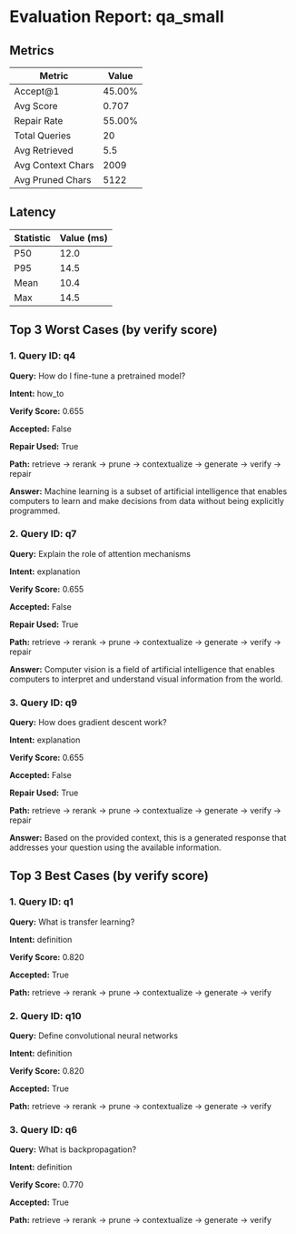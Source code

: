 # Evaluation Report: qa_small

## Metrics

| Metric | Value |
|--------|-------|
| Accept@1 | 45.00% |
| Avg Score | 0.707 |
| Repair Rate | 55.00% |
| Total Queries | 20 |
| Avg Retrieved | 5.5 |
| Avg Context Chars | 2009 |
| Avg Pruned Chars | 5122 |

## Latency

| Statistic | Value (ms) |
|-----------|------------|
| P50 | 12.0 |
| P95 | 14.5 |
| Mean | 10.4 |
| Max | 14.5 |

## Top 3 Worst Cases (by verify score)

### 1. Query ID: q4

**Query:** How do I fine-tune a pretrained model?

**Intent:** how_to

**Verify Score:** 0.655

**Accepted:** False

**Repair Used:** True

**Path:** retrieve → rerank → prune → contextualize → generate → verify → repair

**Answer:** Machine learning is a subset of artificial intelligence that enables computers to learn and make decisions from data without being explicitly programmed.

### 2. Query ID: q7

**Query:** Explain the role of attention mechanisms

**Intent:** explanation

**Verify Score:** 0.655

**Accepted:** False

**Repair Used:** True

**Path:** retrieve → rerank → prune → contextualize → generate → verify → repair

**Answer:** Computer vision is a field of artificial intelligence that enables computers to interpret and understand visual information from the world.

### 3. Query ID: q9

**Query:** How does gradient descent work?

**Intent:** explanation

**Verify Score:** 0.655

**Accepted:** False

**Repair Used:** True

**Path:** retrieve → rerank → prune → contextualize → generate → verify → repair

**Answer:** Based on the provided context, this is a generated response that addresses your question using the available information.

## Top 3 Best Cases (by verify score)

### 1. Query ID: q1

**Query:** What is transfer learning?

**Intent:** definition

**Verify Score:** 0.820

**Accepted:** True

**Path:** retrieve → rerank → prune → contextualize → generate → verify

### 2. Query ID: q10

**Query:** Define convolutional neural networks

**Intent:** definition

**Verify Score:** 0.820

**Accepted:** True

**Path:** retrieve → rerank → prune → contextualize → generate → verify

### 3. Query ID: q6

**Query:** What is backpropagation?

**Intent:** definition

**Verify Score:** 0.770

**Accepted:** True

**Path:** retrieve → rerank → prune → contextualize → generate → verify

